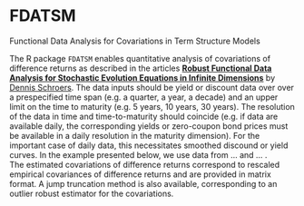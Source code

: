 

# FDATSM
Functional Data Analysis for Covariations in Term Structure Models



The R package `FDATSM` enables quantitative analysis of covariations of difference returns as described in the articles [**Robust Functional Data Analysis for Stochastic Evolution Equations in Infinite Dimensions**](https://arxiv.org/pdf/2401.16286) by [Dennis Schroers](https://github.com/dschroers). The data inputs should be yield or discount data over over a prespecified time span (e.g. a quarter, a year, a decade) and an upper limit on the time to maturity (e.g. 5 years, 10 years, 30 years). The resolution of the data in time and time-to-maturity should coincide (e.g. if data are available daily, the corresponding yields or zero-coupon bond prices must be available in a daily resolution in the maturity dimension). For the important case of daily data, this necessitates smoothed discound or yield curves. In the example presented below, we use data from ... and ... .  
The estimated covariations of difference returns correspond to rescaled empirical covariances of difference returns and are provided in matrix format. A jump truncation method is also available, corresponding to an outlier robust estimator for the covariations.



